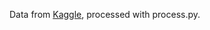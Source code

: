 Data from [Kaggle](https://www.kaggle.com/tylerx/flights-and-airports-data?select=flights.csv), processed with process.py.
